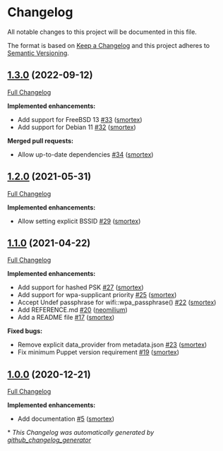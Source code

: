 # Changelog

All notable changes to this project will be documented in this file.

The format is based on [Keep a Changelog](https://keepachangelog.com/en/1.0.0/)
and this project adheres to [Semantic Versioning](https://semver.org/spec/v2.0.0.html).

## [1.3.0](https://github.com/opus-codium/puppet-wifi/tree/1.3.0) (2022-09-12)

[Full Changelog](https://github.com/opus-codium/puppet-wifi/compare/1.2.0...1.3.0)

**Implemented enhancements:**

- Add support for FreeBSD 13 [\#33](https://github.com/opus-codium/puppet-wifi/pull/33) ([smortex](https://github.com/smortex))
- Add support for Debian 11 [\#32](https://github.com/opus-codium/puppet-wifi/pull/32) ([smortex](https://github.com/smortex))

**Merged pull requests:**

- Allow up-to-date dependencies [\#34](https://github.com/opus-codium/puppet-wifi/pull/34) ([smortex](https://github.com/smortex))

## [1.2.0](https://github.com/opus-codium/puppet-wifi/tree/1.2.0) (2021-05-31)

[Full Changelog](https://github.com/opus-codium/puppet-wifi/compare/1.1.0...1.2.0)

**Implemented enhancements:**

- Allow setting explicit BSSID [\#29](https://github.com/opus-codium/puppet-wifi/pull/29) ([smortex](https://github.com/smortex))

## [1.1.0](https://github.com/opus-codium/puppet-wifi/tree/1.1.0) (2021-04-22)

[Full Changelog](https://github.com/opus-codium/puppet-wifi/compare/1.0.0...1.1.0)

**Implemented enhancements:**

- Add support for hashed PSK [\#27](https://github.com/opus-codium/puppet-wifi/pull/27) ([smortex](https://github.com/smortex))
- Add support for wpa-supplicant priority [\#25](https://github.com/opus-codium/puppet-wifi/pull/25) ([smortex](https://github.com/smortex))
- Accept Undef passphrase for wifi::wpa\_passphrase\(\) [\#22](https://github.com/opus-codium/puppet-wifi/pull/22) ([smortex](https://github.com/smortex))
- Add REFERENCE.md [\#20](https://github.com/opus-codium/puppet-wifi/pull/20) ([neomilium](https://github.com/neomilium))
- Add a README file [\#17](https://github.com/opus-codium/puppet-wifi/pull/17) ([smortex](https://github.com/smortex))

**Fixed bugs:**

- Remove explicit data\_provider from metadata.json [\#23](https://github.com/opus-codium/puppet-wifi/pull/23) ([smortex](https://github.com/smortex))
- Fix minimum Puppet version requirement [\#19](https://github.com/opus-codium/puppet-wifi/pull/19) ([smortex](https://github.com/smortex))

## [1.0.0](https://github.com/opus-codium/puppet-wifi/tree/1.0.0) (2020-12-21)

[Full Changelog](https://github.com/opus-codium/puppet-wifi/compare/65ab6371e7a8181b92050586b0f1a50644b001bf...1.0.0)

**Implemented enhancements:**

- Add documentation [\#5](https://github.com/opus-codium/puppet-wifi/pull/5) ([smortex](https://github.com/smortex))



\* *This Changelog was automatically generated by [github_changelog_generator](https://github.com/github-changelog-generator/github-changelog-generator)*
